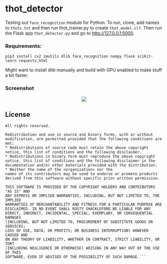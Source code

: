 # thot_detector

Testing out ```face_recognition``` module for Python. To run, clone, add names to ```thots.txt``` and then run thot_trainer.py to create ```thot_model.clf```. Then run the Flask app ```thot_detector.py``` and go to http://127.0.0.1:5000.

### Requirements:
```
pip3 install cv2 imutils dlib face_recognition numpy flask scikit-learn requests_html
```

Might want to install dlib manually and build with GPU enabled to make stuff a bit faster.


### Screenshot

<p align="center">
  <img src="https://raw.githubusercontent.com/takeiteasy/thot_detector/master/screenshots/screenshot.png">
</p>


## License

```Copyright (c) 2013, George Watson
All rights reserved.

Redistribution and use in source and binary forms, with or without
modification, are permitted provided that the following conditions are met:
* Redistributions of source code must retain the above copyright
notice, this list of conditions and the following disclaimer.
* Redistributions in binary form must reproduce the above copyright
notice, this list of conditions and the following disclaimer in the
documentation and/or other materials provided with the distribution.
* Neither the name of the <organization> nor the
names of its contributors may be used to endorse or promote products
derived from this software without specific prior written permission.

THIS SOFTWARE IS PROVIDED BY THE COPYRIGHT HOLDERS AND CONTRIBUTORS "AS IS" AND
ANY EXPRESS OR IMPLIED WARRANTIES, INCLUDING, BUT NOT LIMITED TO, THE IMPLIED
WARRANTIES OF MERCHANTABILITY AND FITNESS FOR A PARTICULAR PURPOSE ARE
DISCLAIMED. IN NO EVENT SHALL RUSTY SHACKLEFORD BE LIABLE FOR ANY
DIRECT, INDIRECT, INCIDENTAL, SPECIAL, EXEMPLARY, OR CONSEQUENTIAL DAMAGES
(INCLUDING, BUT NOT LIMITED TO, PROCUREMENT OF SUBSTITUTE GOODS OR SERVICES;
LOSS OF USE, DATA, OR PROFITS; OR BUSINESS INTERRUPTION) HOWEVER CAUSED AND
ON ANY THEORY OF LIABILITY, WHETHER IN CONTRACT, STRICT LIABILITY, OR TORT
(INCLUDING NEGLIGENCE OR OTHERWISE) ARISING IN ANY WAY OUT OF THE USE OF THIS
SOFTWARE, EVEN IF ADVISED OF THE POSSIBILITY OF SUCH DAMAGE.```
